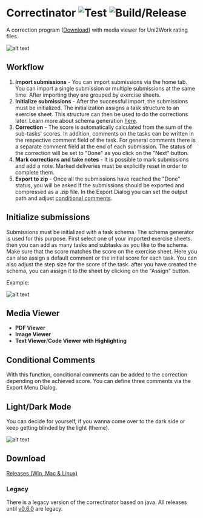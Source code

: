 # Correctinator ![Test](https://github.com/koellemichael/correctinator/workflows/Test/badge.svg) ![Build/Release](https://github.com/koellemichael/correctinator/workflows/Build/Release/badge.svg)

A correction program ([Download](#download)) with media viewer for Uni2Work rating files.

![alt text](https://i.imgur.com/750Gbjf.png 'Correctinator')

## Workflow

1. **Import submissions** - You can import submissions via the home tab. You can import a single submission or multiple submissions at the same time. After importing they are grouped by exercise sheets.
2. **Initialize submissions** - After the successful import, the submissions must be initialized. The initialization assigns a task structure to an exercise sheet. This structure can then be used to do the corrections later. Learn more about schema generation [here](#Initialize-submissions).
3. **Correction** - The score is automatically calculated from the sum of the sub-tasks' scores. In addition, comments on the tasks can be written in the respective comment field of the task. For general comments there is a separate comment field at the end of each submission. The status of the correction will be set to "Done" as you click on the "Next" button.
4. **Mark corrections and take notes** - It is possible to mark submissions and add a note. Marked deliveries must be explicitly reset in order to complete them.
5. **Export to zip** - Once all the submissions have reached the "Done" status, you will be asked if the submissions should be exported and compressed as a .zip file. In the Export Dialog you can set the output path and adjust [conditional comments](#conditional-comments).

## Initialize submissions

Submissions must be initialized with a task schema. The schema generator is used for this purpose. First select one of your imported exercise sheets. then you can add as many tasks and subtasks as you like to the schema. Make sure that the score matches the score on the exercise sheet. Here you can also assign a default comment or the initial score for each task. You can also adjust the step size for the score of the task. after you have created the schema, you can assign it to the sheet by clicking on the "Assign" button.

Example:

![alt text](https://i.imgur.com/MuYfHJ8.png 'Example schema')

## Media Viewer

- **PDF Viewer**
- **Image Viewer**
- **Text Viewer**/**Code Viewer with Highlighting**

## Conditional Comments

With this function, conditional comments can be added to the correction depending on the achieved score. You can define three comments via the Export Menu Dialog.

## Light/Dark Mode

You can decide for yourself, if you wanna come over to the dark side or keep getting blinded by the light (theme).

![alt text](https://i.imgur.com/hQwRSTT.png 'Example schema')

## Download

[Releases (Win, Mac & Linux)](https://github.com/koellemichael/correctinator/releases)

### Legacy

There is a legacy version of the correctinator based on java. All releases until [v0.6.0](https://github.com/koellemichael/correctinator/releases/tag/0.6.0) are legacy.
